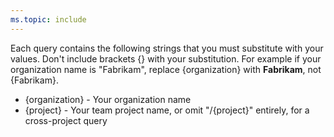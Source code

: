 ```yaml
---
ms.topic: include
---
```


Each query contains the following strings that you must substitute with your values. Don't include brackets {} with your substitution. For example if your organization name is "Fabrikam", replace {organization} with **Fabrikam**, not {Fabrikam}.

- {organization} - Your organization name
- {project} - Your team project name, or omit "/{project}" entirely, for a cross-project query

